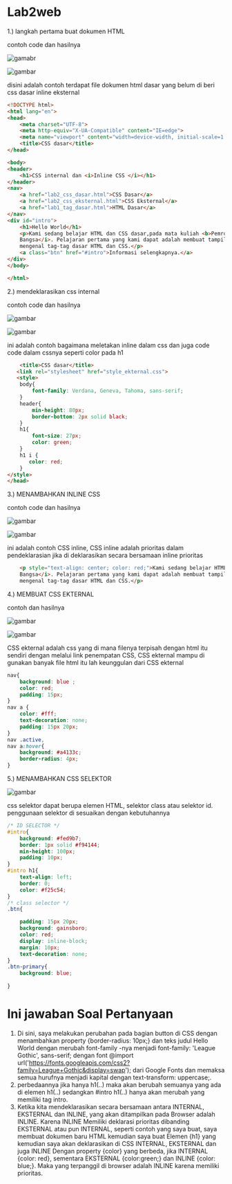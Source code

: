 # Lab2web

1.) langkah pertama buat dokumen HTML

contoh code dan hasilnya

![gamabr](img/Langkah_pertama.png)

![gambar](img/Langkah_pertama%20_codingan.png)

disini adalah contoh terdapat file dokumen html dasar yang belum di beri css dasar inline eksternal

```html
<!DOCTYPE html>
<html lang="en">
<head>
    <meta charset="UTF-8">
    <meta http-equiv="X-UA-Compatible" content="IE=edge">
    <meta name="viewport" content="width=device-width, initial-scale=1.0">
    <title>CSS dasar</title>
</head>

<body>
<header>
    <h1>CSS internal dan <i>Inline CSS </i></h1>
</header>
<nav>
    <a href="lab2_css_dasar.html">CSS Dasar</a>
    <a href="lab2_css_eksternal.html">CSS Eksternal</a>
    <a href="lab1_tag_dasar.html">HTML Dasar</a>
</nav>
<div id="intro">
    <h1>Hello World</h1>
    <p>Kami sedang belajar HTML dan CSS dasar,pada mata kuliah <b>Pemrograman Web</b>di <i>Universitas Pelita
    Bangsa</i>. Pelajaran pertama yang kami dapat adalah membuat tampilan web sederhana dalam rangka
    mengenal tag-tag dasar HTML dan CSS.</p>
    <a class="btn" href="#intro">Informasi selengkapnya.</a>
</div>
</body>

</html>
```

2.) mendeklarasikan css internal

contoh code dan hasilnya

![gambar](img/mendeklerasikan.png)

![gambar](img/mendeklerasikan_codingan.png)

ini adalah contoh bagaimana meletakan inline dalam css dan juga code code dalam cssnya seperti color pada h1

```html
    <title>CSS dasar</title>
   <link rel="stylesheet" href="style_ekternal.css">
   <style>  
    body{
        font-family: Verdana, Geneva, Tahoma, sans-serif;
    }
    header{
        min-height: 80px;
        border-bottom: 2px solid black;
    }
    h1{
        font-size: 27px;
        color: green;
    }
    h1 i {
       color: red; 
    }
</style>
</head>
```

3.) MENAMBAHKAN INLINE CSS

contoh code dan hasilnya

![gambar](img/hasil_menambahkan_inline.png)

![gambar](img/menambahkan_inline_coding.png)

ini adalah contoh CSS inline, CSS inline adalah prioritas dalam pendeklarasian jika di deklarasikan secara bersamaan inline prioritas

```html
    <p style="text-align: center; color: red;">Kami sedang belajar HTML dan CSS dasar,pada mata kuliah <b>Pemrograman Web</b>di <i>Universitas Pelita
    Bangsa</i>. Pelajaran pertama yang kami dapat adalah membuat tampilan web sederhana dalam rangka
    mengenal tag-tag dasar HTML dan CSS.</p>
```

4.) MEMBUAT CSS EKTERNAL

contoh dan hasilnya

![gambar](img/hasil_membuat_css_ekternal.png)

![gambar](img/membuat_css_ekternal_coding.png)

CSS ekternal adalah css yang di mana filenya terpisah dengan html itu sendiri dengan melalui link penempatan CSS, CSS ekternal mampu di gunakan banyak file html itu lah keunggulan dari CSS ekternal

```css
nav{
    background: blue ; 
    color: red;
    padding: 15px;
}
nav a {
    color: #fff;
    text-decoration: none;
    padding: 15px 20px;
}
nav .active,
nav a:hover{
    background: #a4133c;
    border-radius: 4px;
}
```

5.) MENAMBAHKAN CSS SELEKTOR

![gambar](img/gambar%20selektor.png)

css selektor dapat berupa elemen HTML, selektor class atau selektor id. penggunaan selektor di sesuaikan dengan kebutuhannya

```css
/* ID SELECTOR */
#intro{
    background: #fed9b7;
    border: 1px solid #f94144;
    min-height: 100px;
    padding: 10px;
}
#intro h1{
    text-align: left;
    border: 0;
    color: #f25c54;
}
/* class selector */
.btn{

    padding: 15px 20px;
    background: gainsboro;
    color: red;
    display: inline-block;
    margin: 10px;
    text-decoration: none;
}
.btn-primary{
    background: blue;
    
}
```

# Ini jawaban Soal Pertanyaan
1. Di sini, saya melakukan perubahan pada bagian button di CSS dengan menambahkan property {border-radius: 10px;} dan teks judul Hello World dengan merubah font-family -nya menjadi font-family: 'League Gothic', sans-serif; dengan font @import url('https://fonts.googleapis.com/css2?family=League+Gothic&display=swap'); dari Google Fonts dan memaksa semua hurufnya menjadi kapital dengan text-transform: uppercase;.
2. perbedaannya jika hanya h1(..) maka akan berubah semuanya yang ada di elemen h1(..) sedangkan #intro h1(..) hanya akan merubah yang memiliki tag intro.
3. Ketika kita mendeklarasikan secara bersamaan antara INTERNAL, EKSTERNAL dan INLINE, yang akan ditampilkan pada Browser adalah INLINE. Karena INLINE Memiliki deklarasi prioritas dibanding EKSTERNAL atau pun INTERNAL, seperti contoh yang saya buat, saya membuat dokumen baru HTML kemudian saya buat Elemen {h1} yang kemudian saya akan deklarasikan di CSS INTERNAL, EKSTERNAL dan juga INLINE Dengan property {color} yang berbeda, jika INTERNAL {color: red}, sementara EKSTERNAL {color:green;} dan INLINE {color: blue;}. Maka yang terpanggil di browser adalah INLINE karena memiliki prioritas. 